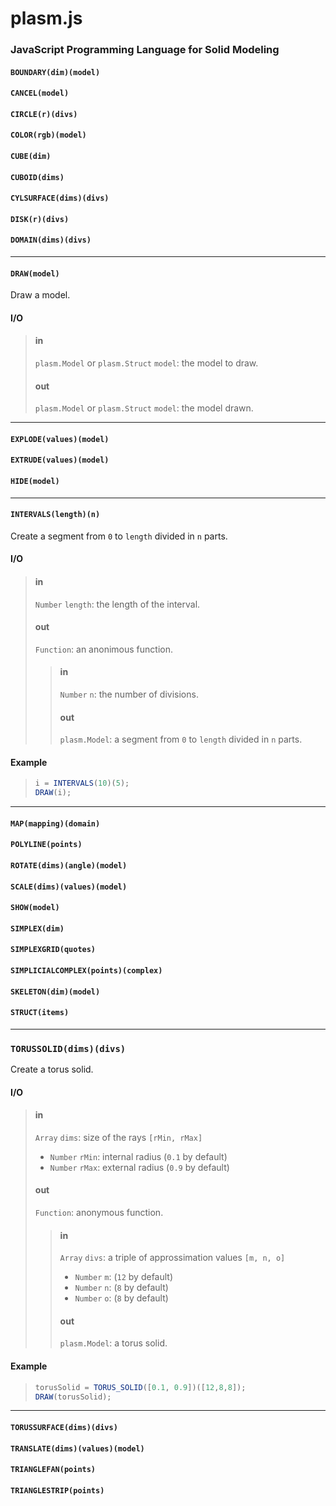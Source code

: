 # plasm.js

### JavaScript Programming Language for Solid Modeling

#### `BOUNDARY(dim)(model)`

#### `CANCEL(model)`

#### `CIRCLE(r)(divs)`

#### `COLOR(rgb)(model)`

#### `CUBE(dim)`

#### `CUBOID(dims)`

#### `CYLSURFACE(dims)(divs)`

#### `DISK(r)(divs)`

#### `DOMAIN(dims)(divs)`

- - -

#### `DRAW(model)`

Draw a model.

#### I/O

> #### in
> `plasm.Model` or `plasm.Struct` `model`: the model to draw.
> 
> #### out
> `plasm.Model` or `plasm.Struct` `model`: the model drawn.

- - -

#### `EXPLODE(values)(model)`

#### `EXTRUDE(values)(model)`

#### `HIDE(model)`

- - -

#### `INTERVALS(length)(n)`

Create a segment from `0` to `length` divided in `n` parts.

#### I/O
> #### in
> `Number` `length`: the length of the interval.
> 
> #### out 
> `Function`: an anonimous function. 
>   
> > #### in
> > `Number` `n`: the number of divisions.
> >  
> > #### out
> > `plasm.Model`: a segment from `0` to `length` divided in `n` parts.

#### Example
> ```js
> i = INTERVALS(10)(5);
> DRAW(i);
>```

- - -

#### `MAP(mapping)(domain)`

#### `POLYLINE(points)`

#### `ROTATE(dims)(angle)(model)`

#### `SCALE(dims)(values)(model)`

#### `SHOW(model)`

#### `SIMPLEX(dim)`

#### `SIMPLEXGRID(quotes)`

#### `SIMPLICIALCOMPLEX(points)(complex)`

#### `SKELETON(dim)(model)`

#### `STRUCT(items)`

- - - 

### `TORUSSOLID(dims)(divs)`

Create a torus solid.

#### I/O
> #### in
> `Array` `dims`: size of the rays `[rMin, rMax]`
> 
> - `Number` `rMin`: internal radius (`0.1` by default)
> - `Number` `rMax`: external radius (`0.9` by default)
> 
> #### out
> `Function`: anonymous function.
> 
> > #### in
> > `Array` `divs`: a triple of approssimation values `[m, n, o]`
> > 
> > - `Number` `m`: (`12` by default)
> > - `Number` `n`: (`8` by default)
> > - `Number` `o`: (`8` by default)
> > 
> > #### out
> > `plasm.Model`: a torus solid.

#### Example
> ```js
> torusSolid = TORUS_SOLID([0.1, 0.9])([12,8,8]);
> DRAW(torusSolid);
> ```

- - -

#### `TORUSSURFACE(dims)(divs)`

#### `TRANSLATE(dims)(values)(model)`

#### `TRIANGLEFAN(points)`

#### `TRIANGLESTRIP(points)`
